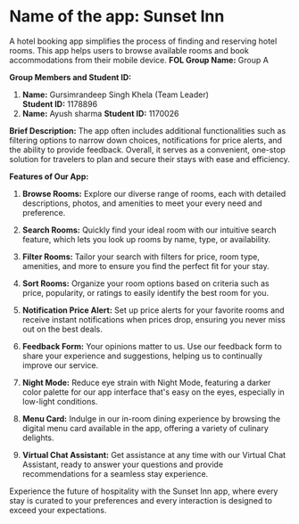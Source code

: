 # Name of the app:  Sunset Inn
A hotel booking app simplifies the process of finding and reserving hotel rooms. This app helps users to browse available rooms and book accommodations from their mobile device.
**FOL Group Name:** Group A

**Group Members and Student ID:**
1. **Name:** Gursimrandeep Singh Khela (Team Leader)  
     **Student ID:** 1178896
1. **Name:** Ayush sharma
     **Student ID:** 1170026  

**Brief Description:** The app often includes additional functionalities such as filtering options to narrow down choices, notifications for price alerts, and the ability to provide feedback. Overall, it serves as a convenient, one-stop solution for travelers to plan and secure their stays with ease and efficiency.

**Features of Our App:**
1.	**Browse Rooms:** Explore our diverse range of rooms, each with detailed descriptions, photos, and amenities to meet your every need and preference.

2.	**Search Rooms:** Quickly find your ideal room with our intuitive search feature, which lets you look up rooms by name, type, or availability.

3.	**Filter Rooms:** Tailor your search with filters for price, room type, amenities, and more to ensure you find the perfect fit for your stay.

4.	**Sort Rooms:** Organize your room options based on criteria such as price, popularity, or ratings to easily identify the best room for you.

5.	**Notification Price Alert:** Set up price alerts for your favorite rooms and receive instant notifications when prices drop, ensuring you never miss out on the best deals.

6.	**Feedback Form:** Your opinions matter to us. Use our feedback form to share your experience and suggestions, helping us to continually improve our service.

7.	**Night Mode:** Reduce eye strain with Night Mode, featuring a darker color palette for our app interface that's easy on the eyes, especially in low-light conditions.

8.	**Menu Card:** Indulge in our in-room dining experience by browsing the digital menu card available in the app, offering a variety of culinary delights.

9.	**Virtual Chat Assistant:** Get assistance at any time with our Virtual Chat Assistant, ready to answer your questions and provide recommendations for a seamless stay experience.


Experience the future of hospitality with the Sunset Inn app, where every stay is curated to your preferences and every interaction is designed to exceed your expectations.
